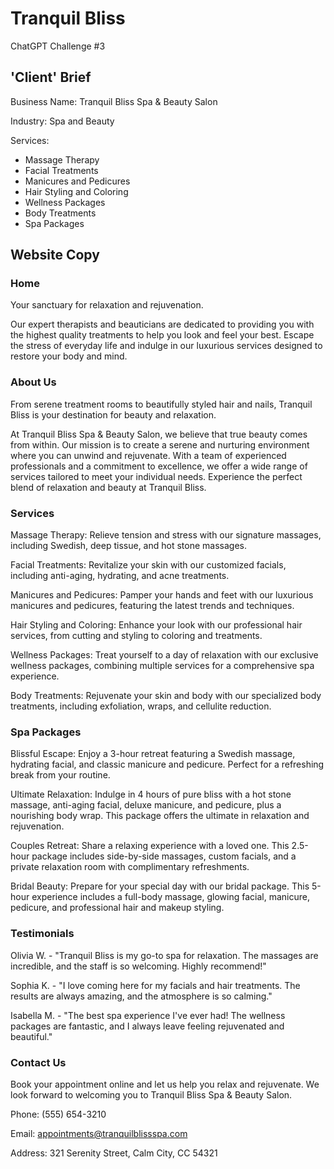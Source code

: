 # Tranquil Bliss
 ChatGPT Challenge #3

 ## 'Client' Brief

Business Name: Tranquil Bliss Spa & Beauty Salon

Industry: Spa and Beauty

Services:
- Massage Therapy
- Facial Treatments
- Manicures and Pedicures
- Hair Styling and Coloring
- Wellness Packages
- Body Treatments
- Spa Packages

## Website Copy

### Home
Your sanctuary for relaxation and rejuvenation.

Our expert therapists and beauticians are dedicated to providing you with the highest quality treatments to help you look and feel your best. Escape the stress of everyday life and indulge in our luxurious services designed to restore your body and mind.

### About Us
From serene treatment rooms to beautifully styled hair and nails, Tranquil Bliss is your destination for beauty and relaxation.

At Tranquil Bliss Spa & Beauty Salon, we believe that true beauty comes from within. Our mission is to create a serene and nurturing environment where you can unwind and rejuvenate. With a team of experienced professionals and a commitment to excellence, we offer a wide range of services tailored to meet your individual needs. Experience the perfect blend of relaxation and beauty at Tranquil Bliss.

### Services
Massage Therapy: Relieve tension and stress with our signature massages, including Swedish, deep tissue, and hot stone massages.

Facial Treatments: Revitalize your skin with our customized facials, including anti-aging, hydrating, and acne treatments.

Manicures and Pedicures: Pamper your hands and feet with our luxurious manicures and pedicures, featuring the latest trends and techniques.

Hair Styling and Coloring: Enhance your look with our professional hair services, from cutting and styling to coloring and treatments.

Wellness Packages: Treat yourself to a day of relaxation with our exclusive wellness packages, combining multiple services for a comprehensive spa experience.

Body Treatments: Rejuvenate your skin and body with our specialized body treatments, including exfoliation, wraps, and cellulite reduction.

### Spa Packages
Blissful Escape: Enjoy a 3-hour retreat featuring a Swedish massage, hydrating facial, and classic manicure and pedicure. Perfect for a refreshing break from your routine.

Ultimate Relaxation: Indulge in 4 hours of pure bliss with a hot stone massage, anti-aging facial, deluxe manicure, and pedicure, plus a nourishing body wrap. This package offers the ultimate in relaxation and rejuvenation.

Couples Retreat: Share a relaxing experience with a loved one. This 2.5-hour package includes side-by-side massages, custom facials, and a private relaxation room with complimentary refreshments.

Bridal Beauty: Prepare for your special day with our bridal package. This 5-hour experience includes a full-body massage, glowing facial, manicure, pedicure, and professional hair and makeup styling.

### Testimonials
Olivia W. - "Tranquil Bliss is my go-to spa for relaxation. The massages are incredible, and the staff is so welcoming. Highly recommend!"

Sophia K. - "I love coming here for my facials and hair treatments. The results are always amazing, and the atmosphere is so calming."

Isabella M. - "The best spa experience I've ever had! The wellness packages are fantastic, and I always leave feeling rejuvenated and beautiful."

### Contact Us
Book your appointment online and let us help you relax and rejuvenate. We look forward to welcoming you to Tranquil Bliss Spa & Beauty Salon.

Phone: (555) 654-3210

Email: appointments@tranquilblissspa.com

Address: 321 Serenity Street, Calm City, CC 54321